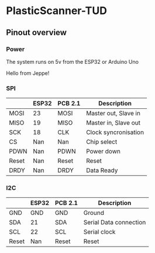 # PlasticScanner-TUD

## Pinout overview
### Power
The system runs on 5v from the ESP32 or Arduino Uno

Hello from Jeppe!

### SPI
|           | ESP32   | PCB 2.1     | Description                   | 
| --------- | ------- |  ---------- | ----------------------------- |
| MOSI      | 23      | MOSI        | Master out, Slave in          | 
| MISO      | 19      | MISO        | Master in, Slave out          | 
| SCK       | 18      | CLK         | Clock syncronisation          |       
| CS        | Nan     | Nan         | Chip select                   | 
| PDWN      | Nan     | PDWN        | Power down                    | 
| Reset     | Nan     | Reset       | Reset                         | 
| DRDY      | Nan     | DRDY        | Data Ready                    | 


### I2C
|       | ESP32 | PCB 2.1    | Description                   | 
| ----- | ----- | ---------- | ----------------------------- |
| GND   | GND   | GND        | Ground                        | 
| SDA   | 21    | SDA        | Serial Data connection        | 
| SCL   | 22    | SCL        | Serial clock                  | 
| Reset | Nan   | Reset      | Reset                         | 

